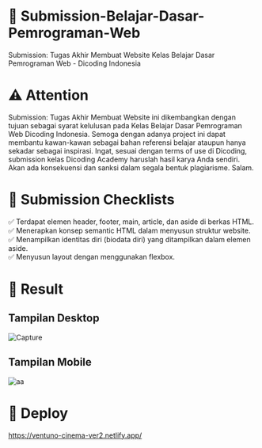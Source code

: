 # :file_folder:	 Submission-Belajar-Dasar-Pemrograman-Web
Submission: Tugas Akhir Membuat Website Kelas Belajar Dasar Pemrograman Web - Dicoding Indonesia

# :warning:	Attention
Submission: Tugas Akhir Membuat Website ini dikembangkan dengan tujuan sebagai syarat kelulusan pada Kelas Belajar Dasar Pemrograman Web Dicoding Indonesia. Semoga dengan adanya project ini dapat membantu kawan-kawan sebagai bahan referensi belajar ataupun hanya sekadar sebagai inspirasi. Ingat, sesuai dengan terms of use di Dicoding, submission kelas Dicoding Academy haruslah hasil karya Anda sendiri. Akan ada konsekuensi dan sanksi dalam segala bentuk plagiarisme. Salam.

# :page_with_curl: Submission Checklists 
:white_check_mark: Terdapat elemen header, footer, main, article, dan aside di berkas HTML.<br>
:white_check_mark: Menerapkan konsep semantic HTML dalam menyusun struktur website.<br>
:white_check_mark: Menampilkan identitas diri (biodata diri) yang ditampilkan dalam elemen aside.<br>
:white_check_mark: Menyusun layout dengan menggunakan flexbox.<br>

# :pushpin: Result

## Tampilan Desktop
![Capture](https://user-images.githubusercontent.com/60634669/178001214-e8dcc0c8-8c32-4ba7-8b15-d3c0b2387458.PNG)

## Tampilan Mobile
![aa](https://user-images.githubusercontent.com/60634669/178001329-1f90eae9-8ac7-438f-85ef-0866fa0b4dbe.PNG)

# :rocket: Deploy
https://ventuno-cinema-ver2.netlify.app/
